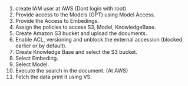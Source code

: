 1. create IAM user at AWS (Dont login with root)
2. Provide access to the Models (GPT) using Model Access.
3. Provide the Access to Embedings.
4. Assign the policies to access S3, Model, KnowledgeBase.
5. Create Amazon S3 bucket and upload the documents.
6. Enable ACL, versioning and unblock the external accession (blocked earlier or by default).
7. Create Knowledge Base and select the S3 bucket.
8. Select Embeding.
9. Select Model.
10. Execute the search in the document. (At AWS)
11. Fetch the data print it using VS. 
